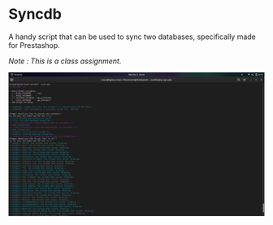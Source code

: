 # Syncdb

A handy script that can be used to sync two databases, specifically made for Prestashop.

*Note : This is a class assignment.*

![Terminal screenshot](assets/screen_1.png)
